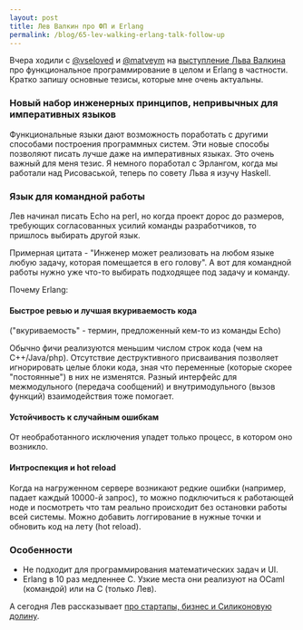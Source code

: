 ```yaml
---
layout: post
title: Лев Валкин про ФП и Erlang
permalink: /blog/65-lev-walking-erlang-talk-follow-up
---
```

Вчера ходили с [@vseloved](https://twitter.com/#!/vseloved) и [@matveym](https://twitter.com/#!/matveym) на [выступление Льва Валкина](http://www.developers.org.ua/calendar/751/) про функциональное программирование в целом и Erlang в частности. Кратко запишу основные тезисы, которые мне очень актуальны.

### Новый набор инженерных принципов, непривычных для императивных языков

Функциональные языки дают возможность поработать с другими способами построения программных систем. Эти новые способы позволяют писать лучше даже на императивных языках. Это очень важный для меня тезис. Я немного поработал с Эрлангом, когда мы работали над Рисоваськой, теперь по совету Льва я изучу Haskell.
<!--more-->

### Язык для командной работы

Лев начинал писать Echo на perl, но когда проект дорос до размеров, требующих согласованных усилий команды разработчиков, то пришлось выбирать другой язык.

Примерная цитата - "Инженер может реализовать на любом языке любую задачу, которая помещается в его голову". А вот для командной работы нужно уже что-то выбирать подходящее под задачу и команду.

Почему Erlang:

#### Быстрое ревью и лучшая вкуриваемость кода

("вкуриваемость" - термин, предложенный кем-то из команды Echo)

Обычно фичи реализуются меньшим числом строк кода (чем на C++/Java/php). Отсутствие деструктивного присваивания позволяет игнорировать целые блоки кода, зная что переменные (которые скорее "постоянные") в них не изменятся. Разный интерфейс для межмодульного (передача сообщений) и внутримодульного (вызов функций) взаимодействия тоже помогает.

#### Устойчивость к случайным ошибкам

От необработанного исключения упадет только процесс, в котором оно возникло.

#### Интроспекция и hot reload

Когда на нагруженном сервере возникают редкие ошибки (например, падает каждый 10000-й запрос), то можно подключиться к работающей ноде и посмотреть что там реально происходит без остановки работы всей системы. Можно добавить логгирование в нужные точки и обновить код на лету (hot reload).

### Особенности

* Не подходит для программирования математических задач и UI.
* Erlang в 10 раз медленнее С. Узкие места они реализуют на OCaml (командой) или на C (только Лев).

А сегодня Лев рассказывает [про стартапы, бизнес и Силиконовую долину](http://www.developers.org.ua/calendar/750/).